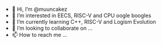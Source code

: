 - 👋 Hi, I’m @muuncakez
- 👀 I’m interested in EECS, RISC-V and CPU oogle boogles
- 🌱 I’m currently learning C++, RISC-V and Logism Evolution
- 💞️ I’m looking to collaborate on ...
- 📫 How to reach me ...

<!---
muuncakez/muuncakez is a ✨ special ✨ repository because its `README.md` (this file) appears on your GitHub profile.
You can click the Preview link to take a look at your changes.
--->
